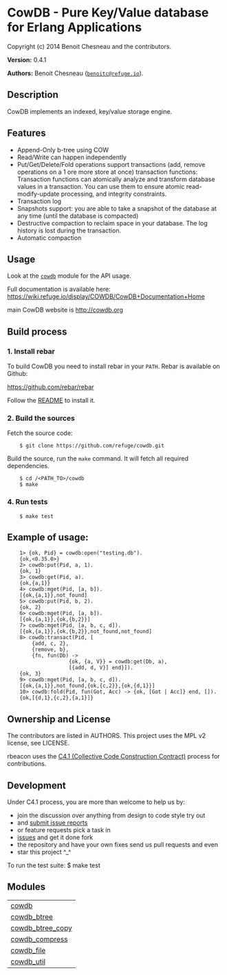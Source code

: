 

# CowDB - Pure Key/Value database for Erlang Applications #

Copyright (c) 2014 Benoit Chesneau and the contributors.

__Version:__ 0.4.1

__Authors:__ Benoit Chesneau ([`benoitc@refuge.io`](mailto:benoitc@refuge.io)).

## Description

CowDB implements an indexed, key/value storage engine.

## Features

- Append-Only b-tree using COW
- Read/Write can happen independently
- Put/Get/Delete/Fold operations support transactions (add, remove
operations on a 1 ore more store at once) transaction functions:
Transaction functions can atomically analyze and transform database
values in a transaction. You can use them to ensure atomic
read-modify-update processing, and integrity constraints.
- Transaction log
- Snapshots support: you are able to take a snapshot of the database
at any time (until the database is compacted)
- Destructive compaction to reclaim space in your database. The log
history is lost during the transaction.
- Automatic compaction

## Usage

Look at the [`cowdb`](cowdb.md) module for the API usage.

Full documentation is available here:
https://wiki.refuge.io/display/COWDB/CowDB+Documentation+Home

main CowDB website is http://cowdb.org

## Build process

### 1. Install rebar

To build CowDB you need to install rebar in your `PATH`. Rebar is
available on Github:

https://github.com/rebar/rebar

Follow the
[README](https://github.com/rebar/rebar/blob/master/README.md) to
install it.

### 2. Build the sources

Fetch the source code:

```
    $ git clone https://github.com/refuge/cowdb.git
```

Build the source, run the `make` command. It will fetch all required
dependencies.

```
    $ cd /<PATH_TO>/cowdb
    $ make
```

### 4. Run tests

```
    $ make test
```

## Example of usage:

```
    1> {ok, Pid} = cowdb:open("testing.db").
    {ok,<0.35.0>}
    2> cowdb:put(Pid, a, 1).
    {ok, 1}
    3> cowdb:get(Pid, a).
    {ok,{a,1}}
    4> cowdb:mget(Pid, [a, b]).
    [{ok,{a,1}},not_found]
    5> cowdb:put(Pid, b, 2).
    {ok, 2}
    6> cowdb:mget(Pid, [a, b]).
    [{ok,{a,1}},{ok,{b,2}}]
    7> cowdb:mget(Pid, [a, b, c, d]).
    [{ok,{a,1}},{ok,{b,2}},not_found,not_found]
    8> cowdb:transact(Pid, [
        {add, c, 2},
        {remove, b},
        {fn, fun(Db) ->
                    {ok, {a, V}} = cowdb:get(Db, a),
                    [{add, d, V}] end}]).
    {ok, 3}
    9> cowdb:mget(Pid, [a, b, c, d]).
    [{ok,{a,1}},not_found,{ok,{c,2}},{ok,{d,1}}]
    10> cowdb:fold(Pid, fun(Got, Acc) -> {ok, [Got | Acc]} end, []).
    {ok,[{d,1},{c,2},{a,1}]}
```

## Ownership and License

The contributors are listed in AUTHORS. This project uses the MPL v2
license, see LICENSE.

rbeacon uses the [C4.1 (Collective Code Construction
Contract)](http://rfc.zeromq.org/spec:22) process for contributions.

## Development

Under C4.1 process, you are more than welcome to help us by:

* join the discussion over anything from design to code style try out
* and [submit issue reports](https://github.com/refuge/cowdb/issues/new)
* or feature requests pick a task in
* [issues](https://github.com/refuge/cowdb/issues) and get it done fork
* the repository and have your own fixes send us pull requests and even
* star this project ^_^

To  run the test suite:
$ make test


## Modules ##


<table width="100%" border="0" summary="list of modules">
<tr><td><a href="cowdb.md" class="module">cowdb</a></td></tr>
<tr><td><a href="cowdb_btree.md" class="module">cowdb_btree</a></td></tr>
<tr><td><a href="cowdb_btree_copy.md" class="module">cowdb_btree_copy</a></td></tr>
<tr><td><a href="cowdb_compress.md" class="module">cowdb_compress</a></td></tr>
<tr><td><a href="cowdb_file.md" class="module">cowdb_file</a></td></tr>
<tr><td><a href="cowdb_util.md" class="module">cowdb_util</a></td></tr></table>

